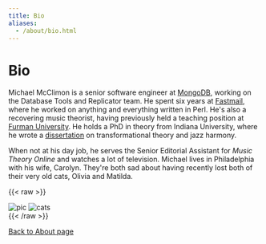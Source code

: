 ```yaml
---
title: Bio
aliases:
  - /about/bio.html
---
```


# Bio

Michael McClimon is a senior software engineer at
[MongoDB](//www.mongodb.com), working on the Database Tools and Replicator
team. He spent six years at [Fastmail](//www.fastmail.com), where he worked on
anything and everything written in Perl. He's also a recovering music
theorist, having previously held a teaching position at [Furman
University](//www.furman.edu).  He holds a PhD in theory from Indiana
University, where he wrote a [dissertation](/projects/dissertation) on
transformational theory and jazz harmony.

When not at his day job, he serves the Senior Editorial Assistant for *Music
Theory Online* and watches a lot of television.  Michael lives in Philadelphia
with his wife, Carolyn. They're both sad about having recently lost both of
their very old cats, Olivia and Matilda.

{{< raw >}}
<div id="bioPics">
  <img src="//files.mcclimon.org/img/bioPic.jpg" id="m-c" alt="pic" />
  <img src="//files.mcclimon.org/img/bioCats.jpg" id="cats" alt="cats" />
</div>
{{< /raw >}}

[Back to About page](/about)
